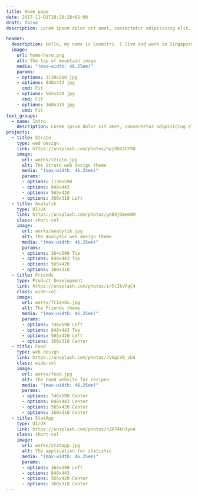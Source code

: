 ```yaml
---
title: Home page
date: 2017-11-01T18:28:28+02:00
draft: false
description: Lorem ipsum dolor sit amet, consectetur adipisicing elit. Dolor cumque magnam aliquid, explicabo amet quasi eveniet reprehenderit dolorum exercitationem maiores provident ex error, tenetur.

header:
  description: Hello, my name is Soumitri. I live and work in Singapore. I'm keen on <span class="accent-text">photography</span>.
  image:
    url: home-hero.png
    alt: The top of mountain image
    media: "(max-width: 46.25em)"
    params:
    - options: 1130x500 jpg
    - options: 848x443 jpg
      cmd: Fit
    - options: 565x420 jpg
      cmd: Fit
    - options: 360x318 jpg
      cmd: Fit
text_groups:
  - name: Intro
    description: Lorem ipsum dolor sit amet, consectetur adipisicing elit. Quia esse aut, blanditiis ullam. Similique quo iusto ipsa, excepturi autem voluptate consectetur sit quae praesentium <span class="default-text bold-text">aliquam molestiae</span> minima ex perferendis aut unde tempora amet esse inventore quaerat molestias eum distinctio eligendi ducimus. Commodi voluptatem ab debitis inventore, laborum at maiores reiciendis dolor deleniti ipsam distinctio voluptas eos autem quidem a quia laboriosam similique soluta rem? Eum.
projects:
  - title: Strato
    type: wed design
    link: https://unsplash.com/photos/hpjSkU2UYSU
    image:
      url: works/strato.jpg
      alt: The Strato web design theme
      media: "(max-width: 46.25em)"
      params:
      - options: 1130x590
      - options: 848x443
      - options: 565x420
      - options: 360x318 Left
  - title: Analytik
    type: UI/UX
    link: https://unsplash.com/photos/yeB9jDmHm6M
    class: short-col
    image:
      url: works/analytik.jpg
      alt: The Analytic web design theme
      media: "(max-width: 46.25em)"
      params:
      - options: 364x590 Top
      - options: 848x443 Top
      - options: 565x420
      - options: 360x318
  - title: Friends
    type: Product Development
    link: https://unsplash.com/photos/ir5lIkVFqC4
    class: wide-col
    image:
      url: works/friends.jpg
      alt: The Friends theme
      media: "(max-width: 46.25em)"
      params:
      - options: 746x590 Left
      - options: 848x443 Top
      - options: 565x420 Left
      - options: 360x318 Center
  - title: Food
    type: web design
    link: https://unsplash.com/photos/JVSgcV8_vb4
    class: wide-col
    image:
      url: works/food.jpg
      alt: The Food website for recipes
      media: "(max-width: 46.25em)"
      params:
      - options: 746x590 Center
      - options: 848x443 Center
      - options: 565x420 Center
      - options: 360x318 Center
  - title: StatApp
    type: UI/UX
    link: https://unsplash.com/photos/nJX74kn1yn4
    class: short-col
    image:
      url: works/statapp.jpg
      alt: The application for statistic
      media: "(max-width: 46.25em)"
      params:
      - options: 364x590 Left
      - options: 848x443
      - options: 565x420 Center
      - options: 360x318 Center
---
```

